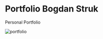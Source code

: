# Portfolio Bogdan Struk
Personal Portfolio

![portfolio](https://user-images.githubusercontent.com/70880882/127533404-51ec90bb-1f7d-43fe-8e97-c94dd3cef839.png)
